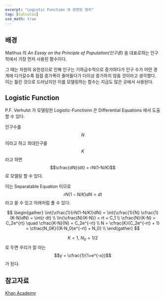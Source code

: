 ```yaml
---
excerpt: "Logistic Function 과 관련된 정리"
tag: [Calculus]
use_math: true
---
```


## 배경

Malthus 의 _An Essay on the Principle of Population(인구론)_ 을 대표로하는 인구학에서 가장 먼저 사용된 함수이다. 

그 때는 자원의 유한성으로 인해 인구는 기하급수적으로 증가하다가 인구 수가 어떤 경계에 다가갈수록 점점 증가폭이 줄어들다가 더이상 증가하지 않을 것이라고 생각했다. 이는 틀린 것으로 드러났지만 이를 모델링하는 함수는 지금도 많은 곳에서 사용된다.

## Logistic Function

P.F. Verhulst 가 모델링한 Logistic-Functionn 은 Differential Equations 에서 도출할 수 있다.

인구수를 $$N$$ 이라고 하고 최대인구를 $$K$$ 라고 하면 $$\cfrac{dN}{dt} = rN(1-N/K)$$ 로 모델링 할 수 있다.

이는 Separatable Equation 이므로 $$rN(1-N/K)dN = dt$$ 라고 쓸 수 있고 아래처럼 풀 수 있다.

$$
\begin{gather}
\int{\cfrac{1}{rN(1-N/K)}dN} = \int{\cfrac{1}{N} \cfrac{1}{K-N}dN} = \int{r dt}  \\ 
\ln{\cfrac{N}{K-N}} = rt + C_1 \\ 
\cfrac{N}{K-N} = C_2e^{rt} \quad \cfrac{K-N}{N} = C_2e^{-rt}    \\
N = \cfrac{K}{C_2e^{-rt} + 1} = \cfrac{N_0K}{(K-N_0)e^{-rt} + N_0}    \\
\end{gather}
$$

$$K=1,\ N_0 = 1/2$$ 로 두면 우리가 잘 아는 $$y = \cfrac{1}{1+e^{-x}}$$ 가 된다. 



## 참고자료

[Khan Academy](https://en.khanacademy.org/math/differential-equations/first-order-differential-equations/)